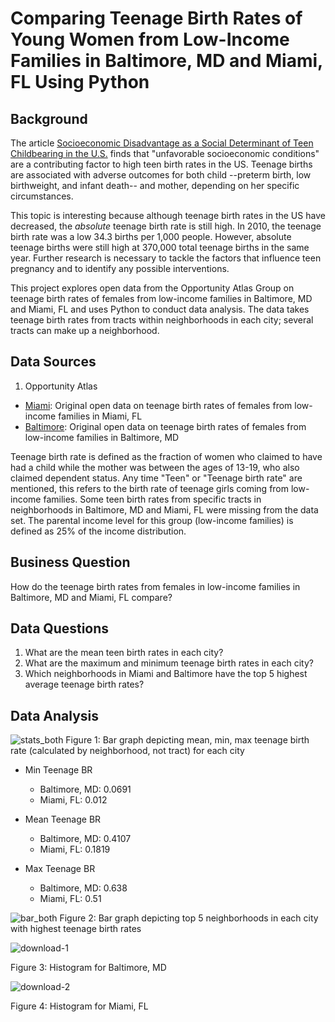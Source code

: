# Comparing Teenage Birth Rates of Young Women from Low-Income Families in Baltimore, MD and Miami, FL Using Python

## Background
The article [Socioeconomic Disadvantage as a Social Determinant of Teen Childbearing in the U.S.](https://www.ncbi.nlm.nih.gov/pmc/articles/PMC3562742/) finds that "unfavorable socioeconomic conditions" are a contributing factor to high teen birth rates in the US. Teenage births are associated with adverse outcomes for both child --preterm birth, low birthweight, and infant death-- and mother, depending on her specific circumstances.  

This topic is interesting because although teenage birth rates in the US have decreased, the _absolute_ teenage birth rate is still high. In 2010, the teenage birth rate was a low 34.3 births per 1,000 people. However, absolute teenage births were still high at 370,000 total teenage births in the same year. Further research is necessary to tackle the factors that influence teen pregnancy and to identify any possible interventions. 

This project explores open data from the Opportunity Atlas Group on teenage birth rates of females from low-income families in Baltimore, MD and Miami, FL and uses Python to conduct data analysis. The data takes teenage birth rates from tracts within neighborhoods in each city; several tracts can make up a neighborhood.

## Data Sources
1. Opportunity Atlas
  - [Miami](https://github.com/vickidecastro/comparing-baltimore-miami-teenage-birthrate-lowincome-parents/blob/master/shown_tract_teenbirth_rP_gF_p25%20miami.csv): Original open data on teenage birth rates of females from low-income families in Miami, FL
  - [Baltimore](https://github.com/vickidecastro/comparing-baltimore-miami-teenage-birthrate-lowincome-parents/blob/master/shown_tract_teenbirth_rP_gF_p25%20baltimore.csv): Original open data on teenage birth rates of females from low-income families in Baltimore, MD

Teenage birth rate is defined as the fraction of women who claimed to have had a child while the mother was between the ages of 13-19, who also claimed dependent status. Any time "Teen" or "Teenage birth rate" are mentioned, this refers to the birth rate of teenage girls coming from low-income families. Some teen birth rates from specific tracts in neighborhoods in Baltimore, MD and Miami, FL were missing from the data set. The parental income level for this group (low-income families) is defined as 25% of the income distribution. 
  

## Business Question
How do the teenage birth rates from females in low-income families in Baltimore, MD and Miami, FL compare?

## Data Questions
1. What are the mean teen birth rates in each city? 
2. What are the maximum and minimum teenage birth rates in each city?
3. Which neighborhoods in Miami and Baltimore have the top 5 highest average teenage birth rates? 

## Data Analysis
![stats_both](https://user-images.githubusercontent.com/70858878/99890073-9335f400-2c29-11eb-9be5-e76c94c715a0.png)
Figure 1: Bar graph depicting mean, min, max teenage birth rate (calculated by neighborhood, not tract) for each city

- Min Teenage BR
  - Baltimore, MD: 0.0691
  - Miami, FL: 0.012

- Mean Teenage BR
  - Baltimore, MD: 0.4107
  - Miami, FL: 0.1819

- Max Teenage BR
  - Baltimore, MD: 0.638
  - Miami, FL: 0.51

![bar_both](https://user-images.githubusercontent.com/70858878/99890023-fb380a80-2c28-11eb-9b29-3ef7bf4127b3.png)
Figure 2: Bar graph depicting top 5 neighborhoods in each city with highest teenage birth rates

![download-1](https://user-images.githubusercontent.com/70858878/99890209-ec525780-2c2a-11eb-93c2-0f884d5c9be9.png)

Figure 3: Histogram for Baltimore, MD

![download-2](https://user-images.githubusercontent.com/70858878/99890259-64208200-2c2b-11eb-9864-971c6f78c4c9.png)

Figure 4: Histogram for Miami, FL


